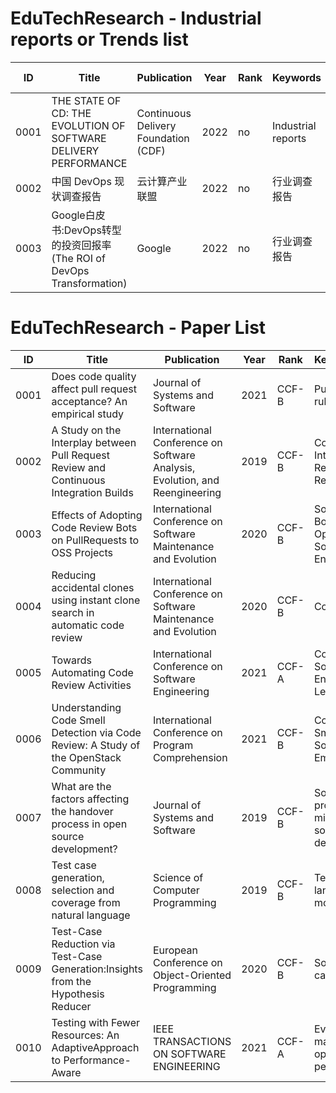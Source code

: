 # EduTechResearch - Industrial reports or Trends list
| ID   | Title                                                        | Publication                                                  | Year | Rank  | Keywords | Sharing schedule| Video/paper link                                                    |
| ---- | ------------------------------------------------------------ | ------------------------------------------------------------ | ---- | ----- | :----------------------------------------------------------- |---------------------------|----------------------------|
| 0001 | THE STATE OF CD: THE EVOLUTION OF SOFTWARE DELIVERY PERFORMANCE | Continuous Delivery Foundation (CDF)    | 2022 | no| Industrial reports                  | 2022-9-13 | |
| 0002 | 中国 DevOps 现状调查报告 | 云计算产业联盟                              | 2022 | no | 行业调查报告                  | 2022-9-13| |
| 0003 | Google白皮书:DevOps转型的投资回报率(The ROI of DevOps Transformation) | Google                             | 2022 | no | 行业调查报告                  | | |

# EduTechResearch - Paper List

| ID   | Title                                                        | Publication                                                  | Year | Rank  | Keywords                                                     |
| ---- | ------------------------------------------------------------ | ------------------------------------------------------------ | ---- | ----- | :----------------------------------------------------------- |
| 0001 | Does code quality affect pull request acceptance? An empirical study | Journal of Systems and Software                              | 2021 | CCF-B | Pull requests; PMD rules; Machine learning                   |
| 0002 | A Study on the Interplay between Pull Request Review and Continuous Integration Builds | International Conference on Software Analysis, Evolution, and Reengineering | 2019 | CCF-B | Continuous Integration;Pull Requests;Modern;Code Reviews     |
| 0003 | Effects of Adopting Code Review Bots on PullRequests to OSS Projects | International Conference on Software Maintenance and Evolution | 2020 | CCF-B | Software Bots, GitHub Bots, Code Review, Open Source Software,Software Engineering |
| 0004 | Reducing accidental clones using instant clone search in automatic code review | International Conference on Software Maintenance and Evolution | 2020 | CCF-B | Code review                                                  |
| 0005 | Towards Automating Code Review Activities                    | International Conference on Software Engineering             | 2021 | CCF-A | Code Review, Empirical Software Engineering,Deep Learning    |
| 0006 | Understanding Code Smell Detection via Code Review: A Study of the OpenStack Community | International Conference on Program Comprehension            | 2021 | CCF-B | Code Review, Code Smell, Mining Software,Repositories, Empirical Study |
| 0007 | What are the factors affecting the handover process in open source development? | Journal of Systems and Software                              | 2019 | CCF-B | Software process,Repository mining,Handover,Open source software development |
| 0008 | Test case generation, selection and coverage from natural language | Science of Computer Programming                              | 2019 | CCF-B | Test generation,Natural language,Use case models             |
| 0009 | Test-Case Reduction via Test-Case Generation:Insights from the Hypothesis Reducer | European Conference on Object-Oriented Programming           | 2020 | CCF-B | Software testing, test-case reduction                        |
| 0010 | Testing with Fewer Resources: An AdaptiveApproach to Performance-Aware | IEEE TRANSACTIONS ON SOFTWARE ENGINEERING                    | 2021 | CCF-A | Evolutionary testing, many-objective optimization, performance |

